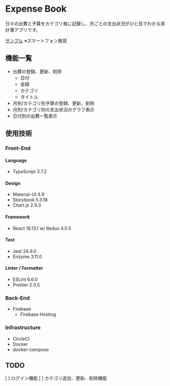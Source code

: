 # Expense Book

日々の出費と予算をカテゴリ毎に記録し、月ごとの支出状況がひと目でわかる家計簿アプリです。

[サンプル](https://yh-expense-book.web.app/) ※スマートフォン推奨

## 機能一覧

- 出費の登録、更新、削除
  - 日付
  - 金額
  - カテゴリ
  - タイトル
- 月別/カテゴリ別予算の登録、更新、削除
- 月別/カテゴリ別の支出状況のグラフ表示
- 日付別の出費一覧表示

## 使用技術

### Front-End

#### Language

- TypeScript 3.7.2

#### Design

- Material-UI 4.9
- Storybook 5.3.18
- Chart.js 2.9.3

#### Framework

- React 16.13.1
w/ Redux 4.0.5

#### Test

- Jest 24.9.0
- Enzyme 3.11.0

#### Linter / Formatter

- ESLint 6.6.0
- Prettier 2.0.5

### Back-End

- Firebase
  - Firebase Hosting

### Infrastructure

- CircleCI
- Docker
- docker-compose

## TODO

[ ] ログイン機能
[ ] カテゴリ追加、更新、削除機能